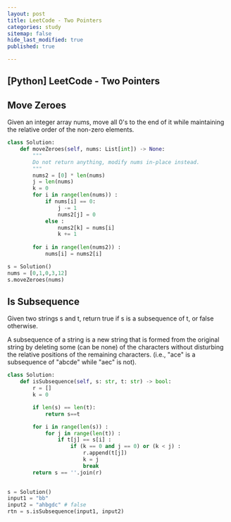 ```yaml
---
layout: post
title: LeetCode - Two Pointers
categories: study
sitemap: false
hide_last_modified: true
published: true

---
```


## [Python] LeetCode - Two Pointers

## Move Zeroes
Given an integer array nums, move all 0's to the end of it while maintaining the relative order of the non-zero elements.

~~~python
class Solution:
    def moveZeroes(self, nums: List[int]) -> None:
        """
        Do not return anything, modify nums in-place instead.
        """ 
        nums2 = [0] * len(nums)
        j = len(nums)
        k = 0
        for i in range(len(nums)) :
            if nums[i] == 0:
                j -= 1
                nums2[j] = 0  
            else :
                nums2[k] = nums[i]
                k += 1   
                
        for i in range(len(nums2)) :
            nums[i] = nums2[i]

s = Solution()
nums = [0,1,0,3,12]
s.moveZeroes(nums)        
~~~

## Is Subsequence
Given two strings s and t, return true if s is a subsequence of t, or false otherwise.

A subsequence of a string is a new string that is formed from the original string by deleting some (can be none) of the characters without disturbing the relative positions of the remaining characters. (i.e., "ace" is a subsequence of "abcde" while "aec" is not).
~~~python
class Solution:
    def isSubsequence(self, s: str, t: str) -> bool:
        r = []
        k = 0

        if len(s) == len(t):
            return s==t

        for i in range(len(s)) :
            for j in range(len(t)) :
                if t[j] == s[i] :
                    if (k == 0 and j == 0) or (k < j) :
                        r.append(t[j])
                        k = j
                        break
        return s == ''.join(r)
        

s = Solution()
input1 = "bb"
input2 = "ahbgdc" # false
rtn = s.isSubsequence(input1, input2)      
~~~